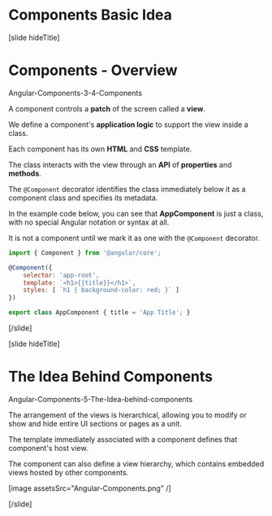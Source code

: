 # Components Basic Idea

[slide hideTitle]

# Components - Overview

Angular-Components-3-4-Components

A component controls a **patch** of the screen called a **view**.

We define a component's **application logic** to support the view inside a class. 

Each component has its own **HTML** and **CSS** template.

The class interacts with the view through an **API** of **properties** and **methods**.

The `@Component` decorator identifies the class immediately below it as a component class and specifies its metadata. 

In the example code below, you can see that **AppComponent** is just a class, with no special Angular notation or syntax at all. 

It is not a component until we mark it as one with the `@Component` decorator.

```js
import { Component } from '@angular/core';
```

```js
@Component({
    selector: 'app-root',
    template: `<h1>{{title}}</h1>`,
    styles: [ `h1 { background-color: red; }` ]
})
```

```js
export class AppComponent { title = 'App Title'; }
```

[/slide]

[slide hideTitle]

# The Idea Behind Components

Angular-Components-5-The-Idea-behind-components

The arrangement of the views is hierarchical, allowing you to modify or show and hide entire UI sections or pages as a unit. 

The template immediately associated with a component defines that component's host view. 

The component can also define a view hierarchy, which contains embedded views hosted by other components.

[image assetsSrc="Angular-Components.png" /]

[/slide]